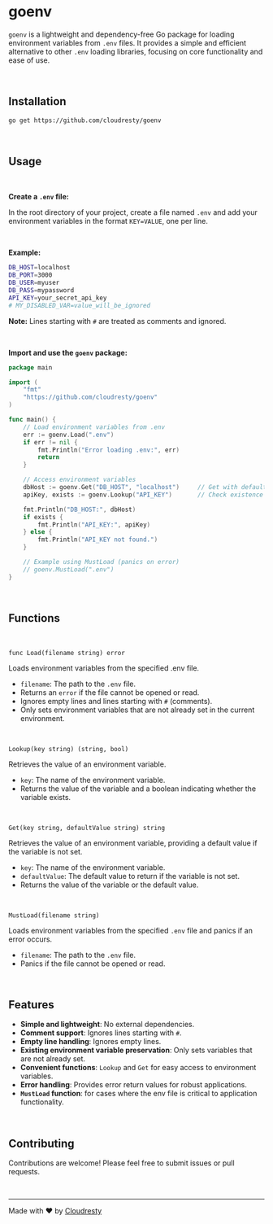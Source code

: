 # goenv

`goenv` is a lightweight and dependency-free Go package for loading environment variables from `.env` files. It provides a simple and efficient alternative to other `.env` loading libraries, focusing on core functionality and ease of use.

&nbsp;

## Installation

```bash
go get https://github.com/cloudresty/goenv
```

&nbsp;

## Usage

&nbsp;

**Create a `.env` file:**

In the root directory of your project, create a file named `.env` and add your environment variables in the format `KEY=VALUE`, one per line.

&nbsp;

**Example:**

```bash
DB_HOST=localhost
DB_PORT=3000
DB_USER=myuser
DB_PASS=mypassword
API_KEY=your_secret_api_key
# MY_DISABLED_VAR=value_will_be_ignored
```

**Note:** Lines starting with `#` are treated as comments and ignored.

&nbsp;

**Import and use the `goenv` package:**

```go
package main

import (
    "fmt"
    "https://github.com/cloudresty/goenv"
)

func main() {
    // Load environment variables from .env
    err := goenv.Load(".env")
    if err != nil {
        fmt.Println("Error loading .env:", err)
        return
    }

    // Access environment variables
    dbHost := goenv.Get("DB_HOST", "localhost")     // Get with default value
    apiKey, exists := goenv.Lookup("API_KEY")       // Check existence and get value

    fmt.Println("DB_HOST:", dbHost)
    if exists {
        fmt.Println("API_KEY:", apiKey)
    } else {
        fmt.Println("API_KEY not found.")
    }

    // Example using MustLoad (panics on error)
    // goenv.MustLoad(".env")
}
```

&nbsp;

## Functions

&nbsp;

`func Load(filename string) error`

Loads environment variables from the specified .env file.

* `filename`: The path to the `.env` file.
* Returns an `error` if the file cannot be opened or read.
* Ignores empty lines and lines starting with `#` (comments).
* Only sets environment variables that are not already set in the current environment.

&nbsp;

`Lookup(key string) (string, bool)`

Retrieves the value of an environment variable.

* `key`: The name of the environment variable.
* Returns the value of the variable and a boolean indicating whether the variable exists.

&nbsp;

`Get(key string, defaultValue string) string`

Retrieves the value of an environment variable, providing a default value if the variable is not set.

* `key`: The name of the environment variable.
* `defaultValue`: The default value to return if the variable is not set.
* Returns the value of the variable or the default value.

&nbsp;

`MustLoad(filename string)`

Loads environment variables from the specified `.env` file and panics if an error occurs.

* `filename`: The path to the `.env` file.
* Panics if the file cannot be opened or read.

&nbsp;

## Features

* **Simple and lightweight**: No external dependencies.
* **Comment support**: Ignores lines starting with `#`.
* **Empty line handling**: Ignores empty lines.
* **Existing environment variable preservation**: Only sets variables that are not already set.
* **Convenient functions**: `Lookup` and `Get` for easy access to environment variables.
* **Error handling**: Provides error return values for robust applications.
* **`MustLoad` function**: for cases where the env file is critical to application functionality.

&nbsp;

## Contributing

Contributions are welcome! Please feel free to submit issues or pull requests.

&nbsp;

---
Made with ❤️ by [Cloudresty](https://cloudresty.com)


